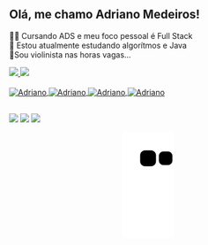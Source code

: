 ## Olá, me chamo Adriano Medeiros!
🐱‍💻 Cursando ADS e meu foco pessoal é Full Stack<br>
🌱 Estou atualmente estudando algorítmos e Java<br>
🎻Sou violinista nas horas vagas...<br>
<div>
    <a href="https://github.com/AdrianoMedeirosDev">
    <img height="180px" src="https://github-readme-stats.vercel.app/api?username=AdrianoMedeirosDev&show_icons=true&theme=radical"/>    
    <img height="180px" src="https://github-readme-stats.vercel.app/api/top-langs/?username=AdrianoMedeirosDev&layout=compact&theme=radical"/>
</div>
<div style="display: inline_block"><br>
    <img align="center" alt="Adriano" height="60" width="80" src="https://cdn.jsdelivr.net/gh/devicons/devicon/icons/java/java-original-wordmark.svg">
    <img align="center" alt="Adriano" height="60" width="80" src="https://cdn.jsdelivr.net/gh/devicons/devicon/icons/javascript/javascript-original.svg">
    <img align="center" alt="Adriano" height="60" width="80" src="https://cdn.jsdelivr.net/gh/devicons/devicon/icons/html5/html5-original.svg">
    <img align="center" alt="Adriano" height="60" width="80" src="https://cdn.jsdelivr.net/gh/devicons/devicon/icons/css3/css3-original.svg">
</div>
    
##
  
<div>
    <a href="https://instagram.com/adriano_medeiros21" target="_blank"><img src="https://img.shields.io/badge/-Instagram-%23E4405F?style=for-the-badge&logo=instagram&logoColor=white" target="_blank"></a>
    <a href = "mailto:adrianomedeiros.dev@gmail.com"><img src="https://img.shields.io/badge/-Gmail-%23333?style=for-the-badge&logo=gmail&logoColor=white" target="_blank"></a>
    <a href="https://www.linkedin.com/in/adriano-medeiros-b28a66234/" target="_blank"><img src="https://img.shields.io/badge/-LinkedIn- %230077B5?style=for-the-badge&logo=linkedin&logoColor=white" target="_blank"></a> 
</div>

<div align="center">

  ![Snake animation](https://github.com/AdrianoMedeirosDev/AdrianoMedeirosDev/blob/output/github-contribution-grid-snake.svg)
  
</div>
